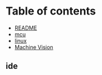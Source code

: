 # Table of contents

* [README](README.md)
* [mcu](mcu.md)
* [linux](linux.md)
* [Machine Vision](machine-vision.md)

## ide

